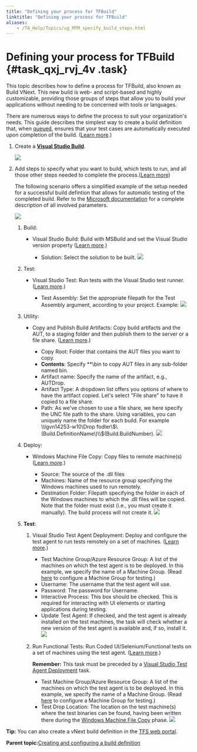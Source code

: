 ```yaml
--- 
title: "Defining your process for TFBuild"
linktitle: "Defining your process for TFBuild"
aliases: 
    - /TA_Help/Topics/ug_MTM_specify_build_steps.html
---
```

# Defining your process for TFBuild {#task_qxj_rvj_4v .task}

This topic describes how to define a process for TFBuild, also known as Build VNext. This new build is web- and script-based and highly customizable, providing those groups of steps that allow you to build your applications without needing to be concerned with tools or languages.

There are numerous ways to define the process to suit your organization's needs. This guide describes the simplest way to create a build definition that, when [queued](ug_MTM_queue_BuildVNext.html), ensures that your test cases are automatically executed upon completion of the build. \([Learn more](https://msdn.microsoft.com/en-us/library/vs/alm/build/define/create).\)

1.  Create a [**Visual Studio Build**](https://docs.microsoft.com/en-us/vsts/build-release/tasks/build/visual-studio-build?view=vsts).

    ![](../Images/create_VS_build.png)

2.  Add steps to specify what you want to build, which tests to run, and all those other steps needed to complete the process.\([Learn more](https://msdn.microsoft.com/en-us/library/vs/alm/build/steps/index)\)

    The following scenario offers a simplified example of the setup needed for a successful build defintion that allows for automatic testing of the completed build. Refer to the [Microsoft documentation](https://www.visualstudio.com/docs/build/define/build) for a complete description of all involved parameters.

    ![](../Images/ug_MTM_build_steps.png)

    1.  Build:
        -   Visual Studio Build: Build with MSBuild and set the Visual Studio version property \([Learn more](https://msdn.microsoft.com/library/vs/alm/build/steps/build/visual-studio-build).\)

            -   Solution: Select the solution to be built.
            ![](../Images/ug_MTM_build_steps_VS_build.png)

    2.  Test:
        -   Visual Studio Test: Run tests with the Visual Studio test runner. \([Learn more](https://msdn.microsoft.com/library/vs/alm/build/steps/test/visual-studio-test).\)

            -   Test Assembly: Set the appropriate filepath for the Test Assembly argument, according to your project. Example:
            ![](../Images/ug_MTM_build_steps_VS_test.png)

    3.  Utility:
        -   Copy and Publish Build Artifacts: Copy build artifacts and the AUT, to a staging folder and then publish them to the server or a file share. \([Learn more](https://msdn.microsoft.com/library/vs/alm/build/steps/utility/copy-and-publish-build-artifacts).\)

            -   Copy Root: Folder that contains the AUT files you want to copy.
            -   **Contents**: Specify \*\*\\bin to copy AUT files in any sub-folder named bin.
            -   Artifact name: Specify the name of the artifact, e.g., AUTDrop.
            -   Artifact Type: A dropdown list offers you options of where to have the artifact copied. Let's select "File share" to have it copied to a file share.
            -   Path: As we've chosen to use a file share, we here specify the UNC file path to the share. Using variables, you can uniquely name the folder for each build. For example \\\\lgvn14253-w10\\Drop fodler\\$\(Build.DefinitionName\)\\$\(Build.BuildNumber\).
            ![](../Images/ug_MTM_build_steps_copy.png)

    4.  Deploy:
        -   Windows Machine File Copy: Copy files to remote machine\(s\) \([Learn more](https://msdn.microsoft.com/library/vs/alm/build/steps/deploy/windows-machine-file-copy).\)

            -   Source: The source of the .dll files
            -   Machines: Name of the resource group specifying the Windows machines used to run remotely.
            -   Destination Folder: Filepath specifying the folder in each of the Windows machines to which the .dll files will be copied. Note that the folder must exist \(i.e., you must create it manually\). The build process will not create it.
            ![](../Images/ug_MTM_build_steps_windows_machine_copy.png)

    5.  **Test**:
        1.  Visual Studio Test Agent Deployment: Deploy and configure the test agent to run tests remotely on a set of machines. \([Learn more](https://msdn.microsoft.com/library/vs/alm/build/steps/test/visual-studio-test-agent-deployment).\)

            -   Test Machine Group/Azure Resource Group: A list of the machines on which the test agent is to be deployed. In this example, we specify the name of a Machine Group. \(Read [here](https://msdn.microsoft.com/library/vs/alm/build/steps/test/visual-studio-test-agent-deployment#machgroup) to configure a Machine Group for testing.\)
            -   Username: The username that the test agent will use.
            -   Password: The password for Username.
            -   Interactive Process: This box should be checked. This is required for interacting with UI elements or starting applications during testing.
            -   Update Test Agent: If checked, and the test agent is already installed on the test machines, the task will check whether a new version of the test agent is available and, if so, install it.
            ![](../Images/ug_MTM_build_steps_VS_test_agent_deployment.png)

        2.  Run Functional Tests: Run Coded UI/Selenium/Functional tests on a set of machines using the test agent. \([Learn more](https://msdn.microsoft.com/library/vs/alm/build/steps/test/run-functional-tests).\)

            **Remember:** This task must be preceded by a [Visual Studio Test Agent Deployment](ug_MTM_specify_build_steps.md#li.VS_test_agent_deployment) task.

            -   Test Machine Group/Azure Resource Group: A list of the machines on which the test agent is to be deployed. In this example, we specify the name of a Machine Group. \(Read [here](https://msdn.microsoft.com/library/vs/alm/build/steps/test/run-functional-tests#machgroup) to configure a Machine Group for testing.\)
            -   Test Drop Location: The location on the test machine\(s\) where the test binaries can be found, having been written there during the [Windows Machine File Copy](ug_MTM_specify_build_steps.md#li.Windows_machine_file_copy) phase.
            ![](../Images/ug_MTM_build_steps_functional_test.png)


**Tip:** You can also create a vNext build definition in the [TFS web portal](TFS_web_creating_and_queuing_build.html).

**Parent topic:**[Creating and configuring a build definition](../../TA_Help/Topics/ug_MTM_build_definition.html)

